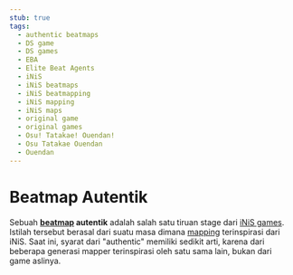 ```yaml
---
stub: true
tags:
  - authentic beatmaps
  - DS game
  - DS games
  - EBA
  - Elite Beat Agents
  - iNiS
  - iNiS beatmaps
  - iNiS beatmapping
  - iNiS mapping
  - iNiS maps
  - original game
  - original games
  - Osu! Tatakae! Ouendan!
  - Osu Tatakae Ouendan
  - Ouendan
---
```


# Beatmap Autentik

Sebuah **[beatmap](/wiki/Beatmaps) autentik** adalah salah satu tiruan stage dari [iNiS games](/wiki/iNiS_games). Istilah tersebut berasal dari suatu masa dimana [mapping](/wiki/Beatmapping) terinspirasi dari iNiS. Saat ini, syarat dari "authentic" memiliki sedikit arti, karena dari beberapa generasi mapper terinspirasi oleh satu sama lain, bukan dari game aslinya.
